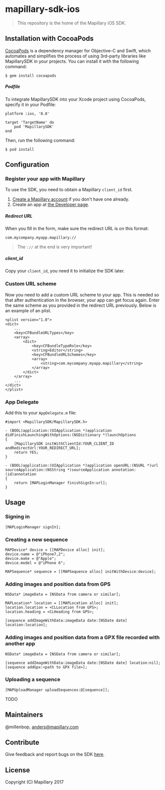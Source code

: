 # mapillary-sdk-ios

> This repository is the home of the Mapillary iOS SDK.


## Installation with CocoaPods

[CocoaPods](https://cocoapods.org) is a dependency manager for Objective-C and Swift, which automates and simplifies the process of using 3rd-party libraries like MapillarySDK in your projects. You can install it with the following command:

`$ gem install cocoapods`


##### Podfile

To integrate MapillarySDK into your Xcode project using CocoaPods, specify it in your Podfile:

```
platform :ios, '8.0'

target 'TargetName' do
	pod 'MapillarySDK'
end
```

Then, run the following command:

`$ pod install`

## Configuration

### Register your app with Mapillary

To use the SDK, you need to obtain a Mapillary `client_id` first. 

1. [Create a Mapillary account](https://www.mapillary.com/signup) if you don't have one already.
2. Create an app at [the Developer page](https://www.mapillary.com/app/settings/developershttps://www.mapillary.com/app/settings/developers). 

##### Redirect URL

When you fill in the form, make sure the redirect URL is on this format:

`com.mycompany.myapp.mapillary://`

> The `://` at the end is very important!

##### client_id

Copy your `client_id`, you need it to initialize the SDK later.

### Custom URL scheme

Now you need to add a custom URL scheme to your app. This is needed so that after authentication in the browser, your app can get focus again. Enter the same scheme as you provided in the redirect URL previously. Below is an example of an plist.

```
<plist version="1.0">
<dict>
	...
	<key>CFBundleURLTypes</key>
	<array>
		<dict>
			<key>CFBundleTypeRole</key>
			<string>Editor</string>
			<key>CFBundleURLSchemes</key>
			<array>
				<string>com.mycompany.myapp.mapillary</string>
			</array>
		</dict>
	</array>
	...
</dict>
</plist>
```

### App Delegate

Add this to your `AppDelegate.m` file:

```
#import <MapillarySDK/MapillarySDK.h>

- (BOOL)application:(UIApplication *)application didFinishLaunchingWithOptions:(NSDictionary *)launchOptions
{
	[MapillarySDK initWithClientId:YOUR_CLIENT_ID andRedirectUrl:YOUR_REDIRECT_URL];
	return YES;
}

- (BOOL)application:(UIApplication *)application openURL:(NSURL *)url sourceApplication:(NSString *)sourceApplication annotation:(id)annotation
{    
	return [MAPLoginManager finishSignIn:url];
}
```

## Usage


### Signing in
```
[MAPLoginManager signIn];
```

### Creating a new sequence
```
MAPDevice* device = [[MAPDevice alloc] init];
device.name = @"iPhone7,2";
device.make = @"Apple";
device.model = @"iPhone 6";
    
MAPSequence* sequence = [[MAPSequence alloc] initWithDevice:device];
```

### Adding images and position data from GPS
```
NSData* imageData = [NSData from camera or similar];

MAPLocation* location = [[MAPLocation alloc] init];
location.location = <CLLocation from GPS>;
location.heading = <CLHeading from GPS>;           

[sequence addImageWithData:imageData date:[NSDate date] location:location];
```

### Adding images and position data from a GPX file recorded with another app
```
NSData* imageData = [NSData from camera or similar];
        
[sequence addImageWithData:imageData date:[NSDate date] location:nil];
[sequence addGpx:<path to GPX file>];
```

### Uploading a sequence
```
[MAPUploadManager uploadSequences:@[sequence]];
```

TODO

## Maintainers
@millenbop, anders@mapillary.com


## Contribute

Give feedback and report bugs on the SDK [here](https://github.com/mapillary/mapillary_sdk_ios/issues).

## License

Copyright (C) Mapillary 2017